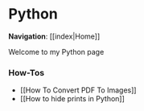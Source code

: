# Python

**Navigation**:
[[index|Home]]

Welcome to my Python page

### How-Tos
- [[How To Convert PDF To Images]]
- [[How to hide prints in Python]]